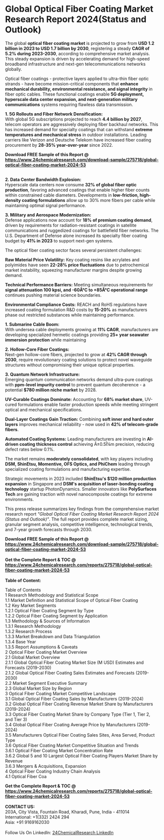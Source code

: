 <h1>Global Optical Fiber Coating Market Research Report 2024(Status and Outlook)</h1><p>The global <strong>optical fiber coating market</strong> is projected to grow from <strong>USD 1.2 billion in 2023 to USD 1.7 billion by 2030</strong>, registering a steady <strong>CAGR of 5.2% during 2023-2030</strong>, according to comprehensive market analysis. This steady expansion is driven by accelerating demand for high-speed broadband infrastructure and next-gen telecommunications networks globally.</p><p>Optical fiber coatings - protective layers applied to ultra-thin fiber optic strands - have become mission-critical components that <strong>enhance mechanical durability, environmental resistance, and signal integrity</strong> in fiber optic cables. These functional coatings enable <strong>5G deployment, hyperscale data center expansion, and next-generation military communications</strong> systems requiring flawless data transmission.</p><p><strong>1. 5G Rollouts and Fiber Network Densification:</strong><br>
With global 5G subscriptions projected to reach <strong>4.4 billion by 2027</strong>, telecom operators are aggressively deploying fiber backhaul networks. This has increased demand for specialty coatings that can withstand <strong>extreme temperatures and mechanical stress</strong> in outdoor installations. Leading carriers like Verizon and Deutsche Telekom have increased fiber coating procurement by <strong>28-35% year-over-year</strong> since 2022.</p><div><b>Download FREE Sample of this Report @ 
            <a href="https://www.24chemicalresearch.com/download-sample/275718/global-optical-fiber-coating-market-2024-53">
            https://www.24chemicalresearch.com/download-sample/275718/global-optical-fiber-coating-market-2024-53</a></b></div><br><p><strong>2. Data Center Bandwidth Explosion:</strong><br>
Hyperscale data centers now consume <strong>32% of global fiber optic production</strong>, favoring advanced coatings that enable higher fiber counts within constrained cable diameters. Developments in <strong>low-friction, high-density coating formulations</strong> allow up to 30% more fibers per cable while maintaining optimal signal performance.</p><p><strong>3. Military and Aerospace Modernization:</strong><br>
Defense applications now account for <strong>18% of premium coating demand</strong>, driven by requirements for radiation-resistant coatings in satellite communications and ruggedized coatings for battlefield fiber networks. The U.S. Department of Defense alone increased its specialty fiber coating budget by <strong>41% in 2023</strong> to support next-gen systems.</p><p>The optical fiber coating sector faces several persistent challenges:</p><p><strong>Raw Material Price Volatility:</strong> Key coating resins like acrylates and polyimides have seen <strong>22-28% price fluctuations</strong> due to petrochemical market instability, squeezing manufacturer margins despite growing demand.</p><p><strong>Technical Performance Barriers:</strong> Meeting simultaneous requirements for <strong>signal attenuation 100 kpsi, and -60Â°C to +85Â°C operational range</strong> continues pushing material science boundaries.</p><p><strong>Environmental Compliance Costs:</strong> REACH and RoHS regulations have increased coating formulation R&amp;D costs by <strong>15-20%</strong> as manufacturers phase out restricted substances while maintaining performance.</p><p><strong>1. Submarine Cable Boom:</strong><br>
With undersea cable deployments growing at <strong>11% CAGR</strong>, manufacturers are developing specialized hermetic coatings providing <strong>25+ year seawater immersion protection</strong> while maintaining 

</p><p><strong>2. Hollow-Core Fiber Coatings:</strong><br>
Next-gen hollow-core fibers, projected to grow at <strong>42% CAGR through 2030</strong>, require revolutionary coating solutions to protect novel waveguide structures without compromising their unique optical properties.</p><p><strong>3. Quantum Network Infrastructure:</strong><br>
Emerging quantum communication networks demand ultra-pure coatings with <strong>ppm-level impurity control</strong> to prevent quantum decoherence - a potential <strong>$780 million niche market</strong> by 2028.</p><p><strong>UV-Curable Coatings Dominate:</strong> Accounting for <strong>68% market share</strong>, UV-cured formulations enable faster production speeds while meeting stringent optical and mechanical specifications.</p><p><strong>Dual-Layer Coatings Gain Traction:</strong> Combining <strong>soft inner and hard outer layers</strong> improves mechanical reliability - now used in <strong>42% of telecom-grade fibers</strong>.</p><p><strong>Automated Coating Systems:</strong> Leading manufacturers are investing in <strong>AI-driven coating thickness control</strong> achieving Â±0.5Î¼m precision, reducing defect rates below 0.1%.</p><p>The market remains <strong>moderately consolidated</strong>, with key players including <strong>DSM, ShinEtsu, Momentive, OFS Optics, and PhiChem</strong> leading through specialized coating formulations and manufacturing expertise.</p><p>Strategic movements in 2023 included <strong>ShinEtsu's $120 million production expansion</strong> in Singapore and <strong>DSM's acquisition of laser-bonding coating technology</strong> startup PhotonDynamics. Smaller innovators like <strong>PolySurfaces Tech</strong> are gaining traction with novel nanocomposite coatings for extreme environments.</p><p>This press release summarizes key findings from the comprehensive market research report <em>"Global Optical Fiber Coating Market Research Report 2024 (Status and Outlook)"</em>. The full report provides complete market sizing, granular segment analysis, competitive intelligence, technological trends, and 7-year growth forecasts through 2030.</p><div><b>Download FREE Sample of this Report @ 
            <a href="https://www.24chemicalresearch.com/download-sample/275718/global-optical-fiber-coating-market-2024-53">
            https://www.24chemicalresearch.com/download-sample/275718/global-optical-fiber-coating-market-2024-53</a></b></div><br><div><b>Get the Complete Report & TOC @ 
            <a href="https://www.24chemicalresearch.com/reports/275718/global-optical-fiber-coating-market-2024-53">
            https://www.24chemicalresearch.com/reports/275718/global-optical-fiber-coating-market-2024-53</a></b></div><br>
            <b>Table of Content:</b><p>Table of Contents<br />
1 Research Methodology and Statistical Scope<br />
1.1 Market Definition and Statistical Scope of Optical Fiber Coating<br />
1.2 Key Market Segments<br />
1.2.1 Optical Fiber Coating Segment by Type<br />
1.2.2 Optical Fiber Coating Segment by Application<br />
1.3 Methodology & Sources of Information<br />
1.3.1 Research Methodology<br />
1.3.2 Research Process<br />
1.3.3 Market Breakdown and Data Triangulation<br />
1.3.4 Base Year<br />
1.3.5 Report Assumptions & Caveats<br />
2 Optical Fiber Coating Market Overview<br />
2.1 Global Market Overview<br />
2.1.1 Global Optical Fiber Coating Market Size (M USD) Estimates and Forecasts (2019-2030)<br />
2.1.2 Global Optical Fiber Coating Sales Estimates and Forecasts (2019-2030)<br />
2.2 Market Segment Executive Summary<br />
2.3 Global Market Size by Region<br />
3 Optical Fiber Coating Market Competitive Landscape<br />
3.1 Global Optical Fiber Coating Sales by Manufacturers (2019-2024)<br />
3.2 Global Optical Fiber Coating Revenue Market Share by Manufacturers (2019-2024)<br />
3.3 Optical Fiber Coating Market Share by Company Type (Tier 1, Tier 2, and Tier 3)<br />
3.4 Global Optical Fiber Coating Average Price by Manufacturers (2019-2024)<br />
3.5 Manufacturers Optical Fiber Coating Sales Sites, Area Served, Product Type<br />
3.6 Optical Fiber Coating Market Competitive Situation and Trends<br />
3.6.1 Optical Fiber Coating Market Concentration Rate<br />
3.6.2 Global 5 and 10 Largest Optical Fiber Coating Players Market Share by Revenue<br />
3.6.3 Mergers & Acquisitions, Expansion<br />
4 Optical Fiber Coating Industry Chain Analysis<br />
4.1 Optical Fiber Coa</p><div><b>Get the Complete Report & TOC @ 
            <a href="https://www.24chemicalresearch.com/reports/275718/global-optical-fiber-coating-market-2024-53">
            https://www.24chemicalresearch.com/reports/275718/global-optical-fiber-coating-market-2024-53</a></b></div><br><b>CONTACT US:</b><br>
            203A, City Vista, Fountain Road, Kharadi, Pune, India - 411014<br>
            International: +1(332) 2424 294<br>
            Asia: +91 9169162030 <br><br>
            Follow Us On LinkedIn: <a href="https://www.linkedin.com/company/24chemicalresearch/">24ChemicalResearch LinkedIn</a>